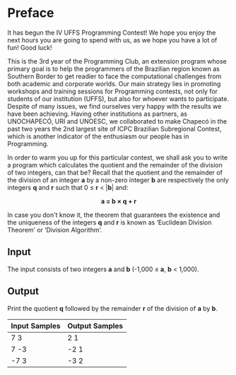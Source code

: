 # Preface
It has begun the IV UFFS Programming Contest! We hope you enjoy the next hours you are going to spend with us, as we hope you have a lot of fun! Good luck!

This is the 3rd year of the Programming Club, an extension program whose primary goal is to help the programmers of the Brazilian region known as Southern Border to get readier to face the computational challenges from both academic and corporate worlds. Our main strategy lies in promoting workshops and training sessions for Programming contests, not only for students of our institution (UFFS), but also for whoever wants to participate. Despite of many issues, we find ourselves very happy with the results we have been achieving. Having other institutions as partners, as UNOCHAPECÓ, URI and UNOESC, we collaborated to make Chapecó in the past two years the 2nd largest site of ICPC Brazilian Subregional Contest, which is another indicator of the enthusiasm our people has in Programming.

In order to warm you up for this particular contest, we shall ask you to write a program which calculates the quotient and the remainder of the division of two integers, can that be? Recall that the quotient and the remainder of the division of an integer **a** by a non-zero integer **b** are respectively the only integers **q** and **r** such that 0 ≤ **r** < |**b**| and:

**<center>a = b × q + r</center>**

In case you don't know it, the theorem that guarantees the existence and the uniqueness of the integers **q** and **r** is known as ‘Euclidean Division Theorem’ or ‘Division Algorithm’.

## Input
The input consists of two integers **a** and **b** (-1,000 ≤ **a**, **b** < 1,000).

## Output
Print the quotient **q** followed by the remainder **r** of the division of **a** by **b**.

| Input Samples | Output Samples |
|---------------|----------------|
| 7 3           | 2 1            |
| 7 -3          | -2 1           |
| -7 3          | -3 2           |